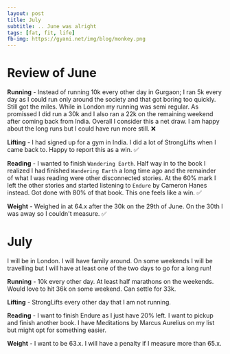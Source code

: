 ```yaml
---
layout: post
title: July
subtitle: .. June was alright
tags: [fat, fit, life]
fb-img: https://gyani.net/img/blog/monkey.png
---
```


# Review of June

**Running** - Instead of running 10k every other day in Gurgaon; I ran 5k every day as I could run only around the society and that got boring too quickly. Still got the miles. While in London my running was semi regular. As promissed I did run a 30k and I also ran a 22k on the remaining weekend after coming back from India. Overall I consider this a net draw. I am happy about the long runs but I could have run more still. ❌

**Lifting** - I had signed up for a gym in India. I did a lot of StrongLifts when I came back to. Happy to report this as a win. ✅

**Reading** - I wanted to finish `Wandering Earth`. Half way in to the book I realized I had finished `Wandering Earth` a long time ago and the remainder of what I was reading were other disconnected stories. At the 60% mark I left the other stories and started listening to `Endure` by Cameron Hanes instead. Got done with 80% of that book. This one feels like a win. ✅

**Weight** - Weighed in at 64.x after the 30k on the 29th of June. On the 30th I was away so I couldn't measure. ✅


# July

I will be in London. I will have family around. On some weekends I will be travelling but I will have at least one of the two days to go for a long run!

**Running** - 10k every other day. At least half marathons on the weekends. Would love to hit 36k on some weekend. Can settle for 33k.

**Lifting** - StrongLifts every other day that I am not running.

**Reading** - I want to finish Endure as I just have 20% left. I want to pickup and finish another book. I have Meditations by Marcus Aurelius on my list but might opt for something easier.

**Weight** - I want to be 63.x. I will have a penalty if I measure more than 65.x.
